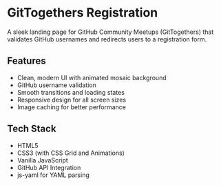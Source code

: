 # GitTogethers Registration

A sleek landing page for GitHub Community Meetups (GitTogethers) that validates GitHub usernames and redirects users to a registration form.

## Features

- Clean, modern UI with animated mosaic background
- GitHub username validation
- Smooth transitions and loading states
- Responsive design for all screen sizes
- Image caching for better performance

## Tech Stack

- HTML5
- CSS3 (with CSS Grid and Animations)
- Vanilla JavaScript
- GitHub API Integration
- js-yaml for YAML parsing
